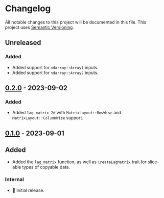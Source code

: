 # Changelog

All notable changes to this project will be documented in this file.
This project uses [Semantic Versioning](https://semver.org/spec/v2.0.0.html).

## Unreleased

### Added

- Added support for `ndarray::Array1` inputs.
- Added support for `ndarray::Array2` inputs.

## [0.2.0] - 2023-09-02

### Added

- Added `lag_matrix_2d` with `MatrixLayout::RowWise` and `MatrixLayout::ColumnWise` support.

## [0.1.0] - 2023-09-01

## Added

- Added the `lag_matrix` function, as well as `CreateLagMatrix` trait for slice-able types of copyable data.

### Internal

- 🎉 Initial release.

[0.2.0]: https://github.com/sunsided/timelag-rs/releases/tag/0.2.0
[0.1.0]: https://github.com/sunsided/timelag-rs/releases/tag/0.1.0

